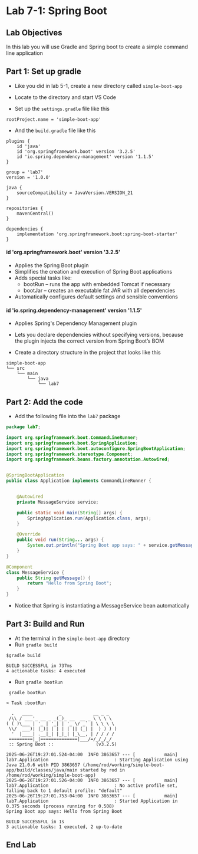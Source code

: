 # Lab 7-1: Spring Boot

## Lab Objectives

In this lab you will use Gradle and Spring boot to create a simple command line application

## Part 1: Set up gradle

- Like you did in lab 5-1, create a new directory called `simple-boot-app`
- Locate to the directory and start VS Code

- Set up the `settings.gradle` file like this

```text
rootProject.name = 'simple-boot-app'
```

- And the `build.gradle` file like this

```text
plugins {
    id 'java'
    id 'org.springframework.boot' version '3.2.5'
    id 'io.spring.dependency-management' version '1.1.5'
}

group = 'lab7'
version = '1.0.0'

java {
    sourceCompatibility = JavaVersion.VERSION_21
}

repositories {
    mavenCentral()
}

dependencies {
    implementation 'org.springframework.boot:spring-boot-starter'
}

```
#### id 'org.springframework.boot' version '3.2.5'

- Applies the Spring Boot plugin
- Simplifies the creation and execution of Spring Boot applications
- Adds special tasks like:
  - bootRun – runs the app with embedded Tomcat if necessary
  - bootJar – creates an executable fat JAR with all dependencies
- Automatically configures default settings and sensible conventions

#### id 'io.spring.dependency-management' version '1.1.5'

- Applies Spring's Dependency Management plugin
- Lets you declare dependencies without specifying versions, because the plugin injects the correct version from Spring Boot’s BOM


- Create a directory structure in the project that looks like this

```text
simple-boot-app
└── src
    └── main
        └── java
            └── lab7    
```

## Part 2: Add the code

- Add the following file into the `lab7` package

```java
package lab7;

import org.springframework.boot.CommandLineRunner;
import org.springframework.boot.SpringApplication;
import org.springframework.boot.autoconfigure.SpringBootApplication;
import org.springframework.stereotype.Component;
import org.springframework.beans.factory.annotation.Autowired;


@SpringBootApplication
public class Application implements CommandLineRunner {


    @Autowired
    private MessageService service;

    public static void main(String[] args) {
        SpringApplication.run(Application.class, args);
    }

    @Override
    public void run(String... args) {
        System.out.println("Spring Boot app says: " + service.getMessage());
    }
}

@Component
class MessageService {
    public String getMessage() {
        return "Hello from Spring Boot";
    }
}
```

- Notice that Spring is instantiating a MessageService bean automatically

## Part 3: Build and Run

- At the terminal in the `simple-boot-app` directory
- Run `gradle build`

```console
$gradle build

BUILD SUCCESSFUL in 737ms
4 actionable tasks: 4 executed

```

- Run `gradle bootRun`

```consol
 gradle bootRun

> Task :bootRun

  .   ____          _            __ _ _
 /\\ / ___'_ __ _ _(_)_ __  __ _ \ \ \ \
( ( )\___ | '_ | '_| | '_ \/ _` | \ \ \ \
 \\/  ___)| |_)| | | | | || (_| |  ) ) ) )
  '  |____| .__|_| |_|_| |_\__, | / / / /
 =========|_|==============|___/=/_/_/_/
 :: Spring Boot ::                (v3.2.5)

2025-06-26T19:27:01.524-04:00  INFO 3863657 --- [           main] lab7.Application                         : Starting Application using Java 21.0.6 with PID 3863657 (/home/rod/working/simple-boot-app/build/classes/java/main started by rod in /home/rod/working/simple-boot-app)
2025-06-26T19:27:01.526-04:00  INFO 3863657 --- [           main] lab7.Application                         : No active profile set, falling back to 1 default profile: "default"
2025-06-26T19:27:01.753-04:00  INFO 3863657 --- [           main] lab7.Application                         : Started Application in 0.375 seconds (process running for 0.508)
Spring Boot app says: Hello from Spring Boot

BUILD SUCCESSFUL in 1s
3 actionable tasks: 1 executed, 2 up-to-date
```

## End Lab